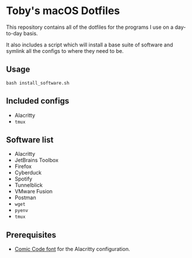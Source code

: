 # Toby's macOS Dotfiles

This repository contains all of the dotfiles for the programs I use on a day-to-day basis. 

It also includes a script which will install a base suite of software and symlink all the configs to where they need to be.

## Usage

`bash install_software.sh`

## Included configs

- Alacritty
- `tmux`

## Software list

- Alacritty
- JetBrains Toolbox
- Firefox
- Cyberduck
- Spotify
- Tunnelblick
- VMware Fusion
- Postman
- `wget`
- `pyenv`
- `tmux`

## Prerequisites

- [Comic Code font](https://www.myfonts.com/fonts/tabular-type-foundry/comic-code/) for the Alacritty configuration.
